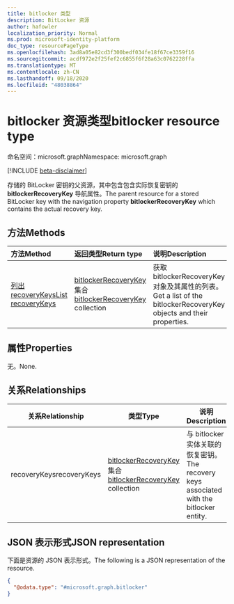 ```yaml
---
title: bitlocker 类型
description: BitLocker 资源
author: hafowler
localization_priority: Normal
ms.prod: microsoft-identity-platform
doc_type: resourcePageType
ms.openlocfilehash: 3ad8a05e82cd3f300bedf034fe18f67ce3359f16
ms.sourcegitcommit: acdf972e2f25fef2c6855f6f28a63c0762228ffa
ms.translationtype: MT
ms.contentlocale: zh-CN
ms.lasthandoff: 09/18/2020
ms.locfileid: "48038864"
---
```

# <a name="bitlocker-resource-type"></a><span data-ttu-id="e1045-103">bitlocker 资源类型</span><span class="sxs-lookup"><span data-stu-id="e1045-103">bitlocker resource type</span></span>

<span data-ttu-id="e1045-104">命名空间：microsoft.graph</span><span class="sxs-lookup"><span data-stu-id="e1045-104">Namespace: microsoft.graph</span></span>

[!INCLUDE [beta-disclaimer](../../includes/beta-disclaimer.md)]

<span data-ttu-id="e1045-105">存储的 BitLocker 密钥的父资源，其中包含包含实际恢复密钥的 **bitlockerRecoveryKey** 导航属性。</span><span class="sxs-lookup"><span data-stu-id="e1045-105">The parent resource for a stored BitLocker key with the navigation property **bitlockerRecoveryKey** which contains the actual recovery key.</span></span>

## <a name="methods"></a><span data-ttu-id="e1045-106">方法</span><span class="sxs-lookup"><span data-stu-id="e1045-106">Methods</span></span>
|<span data-ttu-id="e1045-107">方法</span><span class="sxs-lookup"><span data-stu-id="e1045-107">Method</span></span>|<span data-ttu-id="e1045-108">返回类型</span><span class="sxs-lookup"><span data-stu-id="e1045-108">Return type</span></span>|<span data-ttu-id="e1045-109">说明</span><span class="sxs-lookup"><span data-stu-id="e1045-109">Description</span></span>|
|:---|:---|:---|
|[<span data-ttu-id="e1045-110">列出 recoveryKeys</span><span class="sxs-lookup"><span data-stu-id="e1045-110">List recoveryKeys</span></span>](../api/bitlocker-list-recoverykeys.md)|<span data-ttu-id="e1045-111">[bitlockerRecoveryKey](../resources/bitlockerrecoverykey.md) 集合</span><span class="sxs-lookup"><span data-stu-id="e1045-111">[bitlockerRecoveryKey](../resources/bitlockerrecoverykey.md) collection</span></span>|<span data-ttu-id="e1045-112">获取 bitlockerRecoveryKey 对象及其属性的列表。</span><span class="sxs-lookup"><span data-stu-id="e1045-112">Get a list of the bitlockerRecoveryKey objects and their properties.</span></span>|

## <a name="properties"></a><span data-ttu-id="e1045-113">属性</span><span class="sxs-lookup"><span data-stu-id="e1045-113">Properties</span></span>
<span data-ttu-id="e1045-114">无。</span><span class="sxs-lookup"><span data-stu-id="e1045-114">None.</span></span>

## <a name="relationships"></a><span data-ttu-id="e1045-115">关系</span><span class="sxs-lookup"><span data-stu-id="e1045-115">Relationships</span></span>
| <span data-ttu-id="e1045-116">关系</span><span class="sxs-lookup"><span data-stu-id="e1045-116">Relationship</span></span> | <span data-ttu-id="e1045-117">类型</span><span class="sxs-lookup"><span data-stu-id="e1045-117">Type</span></span> | <span data-ttu-id="e1045-118">说明</span><span class="sxs-lookup"><span data-stu-id="e1045-118">Description</span></span> |
|--|--|--|
| <span data-ttu-id="e1045-119">recoveryKeys</span><span class="sxs-lookup"><span data-stu-id="e1045-119">recoveryKeys</span></span> | <span data-ttu-id="e1045-120">[bitlockerRecoveryKey](../resources/bitlockerrecoverykey.md) 集合</span><span class="sxs-lookup"><span data-stu-id="e1045-120">[bitlockerRecoveryKey](../resources/bitlockerrecoverykey.md) collection</span></span> | <span data-ttu-id="e1045-121">与 bitlocker 实体关联的恢复密钥。</span><span class="sxs-lookup"><span data-stu-id="e1045-121">The recovery keys associated with the bitlocker entity.</span></span> |

## <a name="json-representation"></a><span data-ttu-id="e1045-122">JSON 表示形式</span><span class="sxs-lookup"><span data-stu-id="e1045-122">JSON representation</span></span>
<span data-ttu-id="e1045-123">下面是资源的 JSON 表示形式。</span><span class="sxs-lookup"><span data-stu-id="e1045-123">The following is a JSON representation of the resource.</span></span>
<!-- {
  "blockType": "resource",
  "@odata.type": "microsoft.graph.bitlocker",
  "baseType": "microsoft.graph.entity",
  "openType": false
}
-->
``` json
{
  "@odata.type": "#microsoft.graph.bitlocker"
}
```

